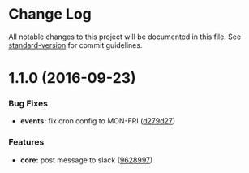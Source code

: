 # Change Log

All notable changes to this project will be documented in this file. See [standard-version](https://github.com/conventional-changelog/standard-version) for commit guidelines.

<a name="1.1.0"></a>
# 1.1.0 (2016-09-23)


### Bug Fixes

* **events:** fix cron config to MON-FRI ([d279d27](https://github.com/BrocasArea/serverless-slack-bot/commit/d279d27))


### Features

* **core:** post message to slack ([9628997](https://github.com/BrocasArea/serverless-slack-bot/commit/9628997))
